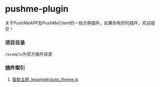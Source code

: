 # pushme-plugin
关于PushMeAPP及PushMeClient的一些示例插件，如果你有好的插件，欢迎提交！

### 项目目录

`/example`为官方插件目录

### 插件索引
1. [智能主题 /example/auto_theme.js](https://github.com/yafoo/pushme-plugin/tree/master/example/auto_theme.js)
